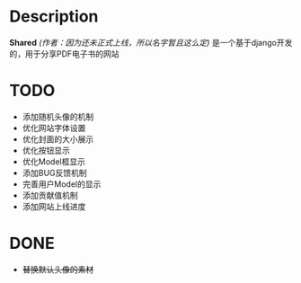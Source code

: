 # Description
**Shared** _(作者：因为还未正式上线，所以名字暂且这么定)_ 是一个基于django开发的，用于分享PDF电子书的网站

# TODO 
* 添加随机头像的机制
* 优化网站字体设置
* 优化封面的大小展示
* 优化按钮显示
* 优化Model框显示
* 添加BUG反馈机制
* 完善用户Model的显示
* 添加贡献值机制
* 添加网站上线进度

# DONE 
* ~~替换默认头像的素材~~
